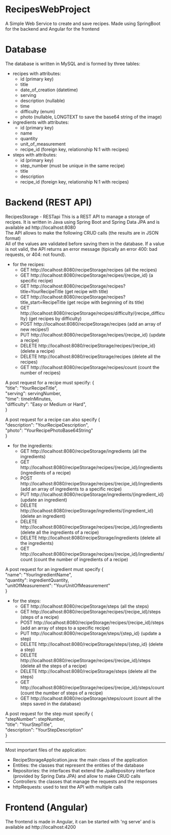 # RecipesWebProject
A Simple Web Service to create and save recipes. Made using SpringBoot for the backend and Angular for the frontend

# Database
The database is written in MySQL and is formed by three tables:
- recipes with attributes:
    * id (primary key)
    * title
    * date_of_creation (datetime)
    * serving
    * description (nullable)
    * time
    * difficulty (enum)
    * photo (nullable, LONGTEXT to save the base64 string of the image)
- ingredients with attributes:
    * id (primary key)
    * name
    * quantity
    * unit_of_measurement
    * recipe_id (foreign key, relationship N:1 with recipes)
- steps with attributes:
    * id (primary key)
    * step_number (must be unique in the same recipe)
    * title
    * description
    * recipe_id (foreign key, relationship N:1 with recipes)

# Backend (REST API)
RecipesStorage - RESTapi
This is a REST API to manage a storage of recipes. It is written in Java using Spring Boot and Spring Data JPA and is available ad http://localhost:8080 <br>
The API allows to make the following CRUD calls (the results are in JSON format)<br>
All of the values are validated before saving them in the database. If a value is not valid, the API returns an error message (tipically an error 400: bad requests, or 404: not found).
- for the recipes:
    * GET http://localhost:8080/recipeStorage/recipes (all the recipes) 
    * GET http://localhost:8080/recipeStorage/recipes/{recipe_id} (a specific recipe) 
    * GET http://localhost:8080/recipeStorage/recipes?title=YourRecipeTitle (get recipe with title)
    * GET http://localhost:8080/recipeStorage/recipes?title_start=RecipeTitle (get recipe with beginning of its title)
    * GET http://localhost:8080/recipeStorage/recipes/difficulty/{recipe_difficulty} (get recipes by difficulty)
    * POST http://localhost:8080/recipeStorage/recipes (add an array of new recipes!)
    * PUT http://localhost:8080/recipeStorage/recipes/{recipe_id} (update a recipe)
    * DELETE http://localhost:8080/recipeStorage/recipes/{recipe_id} (delete a recipe)
    * DELETE http://localhost:8080/recipeStorage/recipes (delete all the recipes)
    * GET  http://localhost:8080/recipeStorage/recipes/count (count the number of recipes)

A post request for a recipe must specify:
{<br>
    "title": "YourRecipeTitle",<br>
    "serving": servingNumber,<br>
    "time": timeInMinutes,<br>
    "difficulty": "Easy or Medium or Hard",<br>
}


A post request for a recipe can also specify
{<br>
    "description": "YourRecipeDescription",<br>
    "photo": "YourRecipePhotoBase64String"<br>
}

- for the ingredients:
    * GET http://localhost:8080/recipeStorage/ingredients (all the ingredients)
    * GET http://localhost:8080/recipeStorage/recipes/{recipe_id}/ingredients (ingredients of a recipe)
    * POST http://localhost:8080/recipeStorage/recipes/{recipe_id}/ingredients (add an array of ingredients to a specific recipe)
    * PUT http://localhost:8080/recipeStorage/ingredients/{ingredient_id} (update an ingredient)
    * DELETE http://localhost:8080/recipeStorage/ingredients/{ingredient_id} (delete an ingredient)
    * DELETE http://localhost:8080/recipeStorage/recipes/{recipe_id}/ingredients (delete all the ingredients of a recipe)
    * DELETE http://localhost:8080/recipeStorage/ingredients (delete all the ingredients)
    * GET  http://localhost:8080/recipeStorage/recipes/{recipe_id}/ingredients/count (count the number of ingredients of a recipe)

A post request for an ingredient must specify
{<br>
    "name": "YourIngredientName",<br>
    "quantity": ingredientQuantity,<br>
    "unitOfMeasurement": "YourUnitOfMeasurement"<br>
}

- for the steps:
    * GET http://localhost:8080/recipeStorage/steps (all the steps)
    * GET http://localhost:8080/recipeStorage/recipes/{recipe_id}/steps (steps of a recipe)
    * POST http://localhost:8080/recipeStorage/recipes/{recipe_id}/steps (add an array of steps to a specific recipe)
    * PUT http://localhost:8080/recipeStorage/steps/{step_id} (update a step)
    * DELETE http://localhost:8080/recipeStorage/steps/{step_id} (delete a step)
    * DELETE http://localhost:8080/recipeStorage/recipes/{recipe_id}/steps (delete all the steps of a recipe)
    * DELETE http://localhost:8080/recipeStorage/steps (delete all the steps)
    * GET  http://localhost:8080/recipeStorage/recipes/{recipe_id}/steps/count (count the number of steps of a recipe)
    * GET http://localhost:8080/recipeStorage/steps/count (count all the steps saved in the database)

A post request for the step must specify
{<br>
    "stepNumber": stepNumber,<br>
    "title": "YourStepTitle",<br>
    "description": "YourStepDescription"<br>
}

--------------------------------------------------------------------------------------------------------------------------

Most important files of the application:
- RecipeStorageApplication.java: the main class of the application
- Entities: the classes that represent the entities of the database
- Repositories: the interfaces that extend the JpaRepository interface (provided by Spring Data JPA) and allow to make CRUD calls
- Controllers: the classes that manage the requests and the responses
- httpRequests: used to test the API with multiple calls

# Frontend (Angular)
The frontend is made in Angular, it can be started with 'ng serve' and is available ad http://localhost:4200

